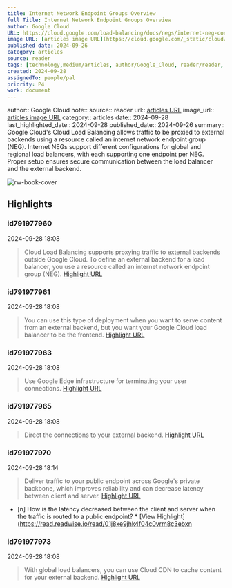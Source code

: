 ```yaml
---
title: Internet Network Endpoint Groups Overview
full Title: Internet Network Endpoint Groups Overview
author: Google Cloud
URL: https://cloud.google.com/load-balancing/docs/negs/internet-neg-concepts
image URL: [articles image URL](https://cloud.google.com/_static/cloud/images/social-icon-google-cloud-1200-630.png)
published date: 2024-09-26
category: articles
source: reader
tags: [technology,medium/articles, author/Google_Cloud, reader/reader, date/2024-09-28, area/reader]
created: 2024-09-28
assignedTo: people/pal
priority: P4
work: document
---
```

author:: Google Cloud
note:: 
source:: reader
url:: [articles URL](https://cloud.google.com/load-balancing/docs/negs/internet-neg-concepts)
image_url:: [articles image URL](https://cloud.google.com/_static/cloud/images/social-icon-google-cloud-1200-630.png)
category:: articles
date:: 2024-09-28
last_highlighted_date:: 2024-09-28
published_date:: 2024-09-26
summary:: Google Cloud's Cloud Load Balancing allows traffic to be proxied to external backends using a resource called an internet network endpoint group (NEG). Internet NEGs support different configurations for global and regional load balancers, with each supporting one endpoint per NEG. Proper setup ensures secure communication between the load balancer and the external backend.


![rw-book-cover](https://cloud.google.com/_static/cloud/images/social-icon-google-cloud-1200-630.png)

## Highlights
### id791977960
2024-09-28 18:08
> Cloud Load Balancing supports proxying traffic to external backends outside Google Cloud. To define an external backend for a load balancer, you use a resource called an internet network endpoint group (NEG). 
[Highlight URL](https://read.readwise.io/read/01j8xe997khkw1y2qph3t852tc)


### id791977961
2024-09-28 18:08
> You can use this type of deployment when you want to serve content from an external backend, but you want your Google Cloud load balancer to be the frontend. 
[Highlight URL](https://read.readwise.io/read/01j8xe9c1mkvqbyfjtjtz4jnsf)


### id791977963
2024-09-28 18:08
> Use Google Edge infrastructure for terminating your user connections. 
[Highlight URL](https://read.readwise.io/read/01j8xe9dsr1jq5m56j1vfq5z30)


### id791977965
2024-09-28 18:08
> Direct the connections to your external backend. 
[Highlight URL](https://read.readwise.io/read/01j8xe9fgsfz15stedjdyk7ydg)


### id791977970
2024-09-28 18:14
> Deliver traffic to your public endpoint across Google's private backbone, which improves reliability and can decrease latency between client and server. 
[Highlight URL](https://read.readwise.io/read/01j8xe9jhk4f04c0vrm8c3ebxn)

- [n] How is the latency decreased between the client and server when the traffic is routed to a public endpoint?  * [View Highlight](https://read.readwise.io/read/01j8xe9jhk4f04c0vrm8c3ebxn 


### id791977973
2024-09-28 18:08
> With global load balancers, you can use Cloud CDN to cache content for your external backend. 
[Highlight URL](https://read.readwise.io/read/01j8xe9nfskcnbcf00denwaxvr)


